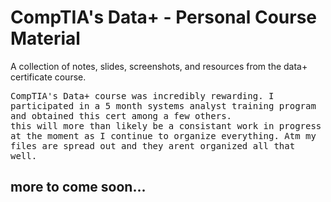 # CompTIA's Data+ - Personal Course Material
A collection of notes, slides, screenshots, and resources from the data+ certificate course.

<tt>CompTIA's Data+ course was incredibly rewarding. I participated in a 5 month systems analyst training program and obtained this cert among a few others. <br>
this will more than likely be a consistant work in progress at the moment as I continue to organize everything. Atm my files are spread out and they arent organized all that well.</tt>

## more to come soon...
